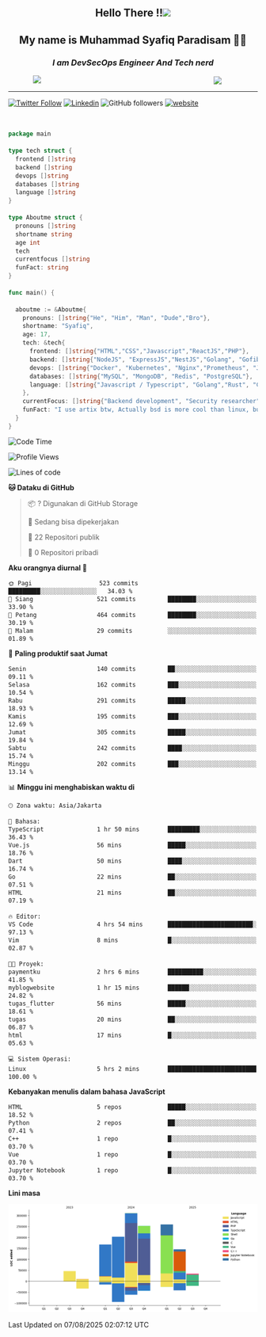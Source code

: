 <h2 align="center">

Hello There !!<img src="https://media.giphy.com/media/12oufCB0MyZ1Go/giphy.gif" width="50"></h2>

<h2 align="center">My name is Muhammad Syafiq Paradisam 👋👋</h2>

<h3 align="center"><em>I am DevSecOps Engineer And Tech nerd
</em></h3>

<img align="left" style="margin-left: 50px" src="https://static.zerochan.net/Alina.Clover.1024.4345060.webp" width="315"/>

<img align="center" style="margin-left: 50px" src="https://i.pinimg.com/736x/69/82/aa/6982aafd816ea48f48d0639c7797915c.jpg" width=250/>

<hr/>

[![Twitter Follow](https://img.shields.io/twitter/follow/misteranmol?label=Follow)](https://x.com/FikkzOutfit)
[![Linkedin](https://img.shields.io/badge/-syafiq-blue?style=square&logo=Linkedin&logoColor=white&link=https://www.linkedin.com/in/syafiq-paradisam/)](https://id.linkedin.com/in/syafiq-paradisam-b72749258)
![GitHub followers](https://img.shields.io/github/followers/syafiqparadisam?label=Follower&style=social)
[![website](https://img.shields.io/badge/Website-46a2f1.svg?&style=flat-square&logo=Google-Chrome&logoColor=white&link=https://anmolsingh.me/)](https://syafiq-paradisam.my.id)

<br/>

```go
package main

type tech struct {
  frontend []string
  backend []string
  devops []string
  databases []string
  language []string
}

type Aboutme struct {
  pronouns []string
  shortname string
  age int
  tech
  currentfocus []string
  funFact: string
}

func main() {

  aboutme := &Aboutme{
    pronouns: []string{"He", "Him", "Man", "Dude","Bro"},
    shortname: "Syafiq",
    age: 17,
    tech: &tech{
      frontend: []string{"HTML","CSS","Javascript","ReactJS","PHP"},
      backend: []string{"NodeJS", "ExpressJS","NestJS","Golang", "Gofiber", "Actixweb", "PHP", "Laravel", "Flask"},
      devops: []string{"Docker", "Kubernetes", "Nginx","Prometheus", "Jaeger", "Grafana", "Linux", "CI / CD"},
      databases: []string{"MySQL", "MongoDB", "Redis", "PostgreSQL"},
      language: []string{"Javascript / Typescript", "Golang","Rust", "C", "PHP","C++"}
    },
    currentFocus: []string{"Backend development", "Security researcher", "Blue team security","DevSecOps engineer"},
    funFact: "I use artix btw, Actually bsd is more cool than linux, but i can't use it because software issue, I am weaboo but not too much"
  }
}

```

<!--START_SECTION:waka-->
![Code Time](http://img.shields.io/badge/Code%20Time-397%20hrs%2031%20mins-blue)

![Profile Views](http://img.shields.io/badge/Profil%20dilihat-0-blue)

![Lines of code](https://img.shields.io/badge/Sejak%20Hello%20World%20aku%20telah%20menulis-1.4%20million%20baris%20kode-blue)

**🐱 Dataku di GitHub** 

> 📦 ? Digunakan di GitHub Storage 
 > 
> 💼 Sedang bisa dipekerjakan
 > 
> 📜 22 Repositori publik 
 > 
> 🔑 0 Repositori pribadi 
 > 
**Aku orangnya diurnal 🐤** 

```text
🌞 Pagi                   523 commits         █████████░░░░░░░░░░░░░░░░   34.03 % 
🌆 Siang                  521 commits         ████████░░░░░░░░░░░░░░░░░   33.90 % 
🌃 Petang                 464 commits         ████████░░░░░░░░░░░░░░░░░   30.19 % 
🌙 Malam                  29 commits          ░░░░░░░░░░░░░░░░░░░░░░░░░   01.89 % 
```
📅 **Paling produktif saat Jumat** 

```text
Senin                    140 commits         ██░░░░░░░░░░░░░░░░░░░░░░░   09.11 % 
Selasa                   162 commits         ███░░░░░░░░░░░░░░░░░░░░░░   10.54 % 
Rabu                     291 commits         █████░░░░░░░░░░░░░░░░░░░░   18.93 % 
Kamis                    195 commits         ███░░░░░░░░░░░░░░░░░░░░░░   12.69 % 
Jumat                    305 commits         █████░░░░░░░░░░░░░░░░░░░░   19.84 % 
Sabtu                    242 commits         ████░░░░░░░░░░░░░░░░░░░░░   15.74 % 
Minggu                   202 commits         ███░░░░░░░░░░░░░░░░░░░░░░   13.14 % 
```


📊 **Minggu ini menghabiskan waktu di** 

```text
🕑︎ Zona waktu: Asia/Jakarta

💬 Bahasa: 
TypeScript               1 hr 50 mins        █████████░░░░░░░░░░░░░░░░   36.43 % 
Vue.js                   56 mins             █████░░░░░░░░░░░░░░░░░░░░   18.76 % 
Dart                     50 mins             ████░░░░░░░░░░░░░░░░░░░░░   16.74 % 
Go                       22 mins             ██░░░░░░░░░░░░░░░░░░░░░░░   07.51 % 
HTML                     21 mins             ██░░░░░░░░░░░░░░░░░░░░░░░   07.19 % 

🔥 Editor: 
VS Code                  4 hrs 54 mins       ████████████████████████░   97.13 % 
Vim                      8 mins              █░░░░░░░░░░░░░░░░░░░░░░░░   02.87 % 

🐱‍💻 Proyek: 
paymentku                2 hrs 6 mins        ██████████░░░░░░░░░░░░░░░   41.85 % 
myblogwebsite            1 hr 15 mins        ██████░░░░░░░░░░░░░░░░░░░   24.82 % 
tugas_flutter            56 mins             █████░░░░░░░░░░░░░░░░░░░░   18.61 % 
tugas                    20 mins             ██░░░░░░░░░░░░░░░░░░░░░░░   06.87 % 
html                     17 mins             █░░░░░░░░░░░░░░░░░░░░░░░░   05.63 % 

💻 Sistem Operasi: 
Linux                    5 hrs 2 mins        █████████████████████████   100.00 % 
```

**Kebanyakan menulis dalam bahasa JavaScript** 

```text
HTML                     5 repos             █████░░░░░░░░░░░░░░░░░░░░   18.52 % 
Python                   2 repos             ██░░░░░░░░░░░░░░░░░░░░░░░   07.41 % 
C++                      1 repo              █░░░░░░░░░░░░░░░░░░░░░░░░   03.70 % 
Vue                      1 repo              █░░░░░░░░░░░░░░░░░░░░░░░░   03.70 % 
Jupyter Notebook         1 repo              █░░░░░░░░░░░░░░░░░░░░░░░░   03.70 % 
```



**Lini masa**

![Lines of Code chart](https://raw.githubusercontent.com/syafiqparadisam/syafiqparadisam/master/assets/bar_graph.png)


 Last Updated on 07/08/2025 02:07:12 UTC
<!--END_SECTION:waka-->
